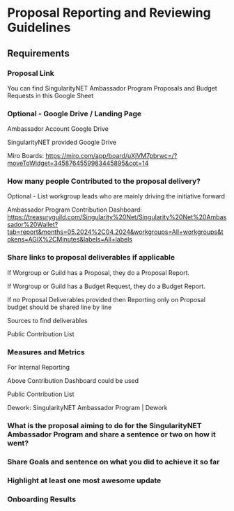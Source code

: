# Proposal Reporting and Reviewing Guidelines

## Requirements

### Proposal Link

You can find SingularityNET Ambassador Program Proposals and Budget Requests in this Google Sheet



### Optional - Google Drive / Landing Page

Ambassador Account Google Drive

SingularityNET provided Google Drive

Miro Boards: https://miro.com/app/board/uXjVM7pbrwc=/?moveToWidget=3458764559983445895&cot=14



### How many people Contributed to the proposal delivery?

Optional - List workgroup leads who are mainly driving the initiative forward



Ambassador Program Contribution Dashboard: https://treasuryguild.com/Singularity%20Net/Singularity%20Net%20Ambassador%20Wallet?tab=report&months=05.2024%2C04.2024&workgroups=All+workgroups&tokens=AGIX%2CMinutes&labels=All+labels



### Share links to proposal deliverables if applicable

If Worgroup or Guild has a Proposal, they do a Proposal Report.

If Worgroup or Guild has a Budget Request, they do a Budget Report.



If no Proposal Deliverables provided then Reporting only on Proposal budget should be shared line by line

Sources to find deliverables

Public Contribution List



### Measures and Metrics

For Internal Reporting

Above Contribution Dashboard could be used

Public Contribution List

Dework: SingularityNET Ambassador Program | Dework





### What is the proposal aiming to do for the SingularityNET Ambassador Program and share a sentence or two on how it went?



### Share Goals and sentence on what you did to achieve it so far



### Highlight at least one most awesome update



### Onboarding Results

